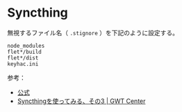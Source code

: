 # Syncthing

無視するファイル名（ `.stignore` ）を下記のように設定する。


```
node_modules
flet*/build
flet*/dist
keyhac.ini
```

参考：

+ [公式](https://docs.syncthing.net/v1.23.5/users/ignoring)
+ [Syncthingを使ってみる、その3 | GWT Center](https://www.gwtcenter.com/using-syncthing-3)